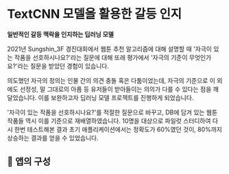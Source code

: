 # TextCNN 모델을 활용한 갈등 인지
**일반적인 갈등 맥락을 인지하는 딥러닝 모델**

2021년 Sungshin_3F 경진대회에서 웹툰 추천 알고리즘에 대해 설명할 때
'자극이 있는 작품을 선호하시나요?'라는 질문에 대해 또래 평가에서
'자극의 기준이 무엇인가요?'라는 질문을 받았던 경험이 있습니다.

의도했던 자극의 정의는 인물 간의 의견 충돌 혹은 다툼이었는데,
자극의 기준으로 이 외에도 선정성, 말 그대로의 아픔 등 유저들이 받아들이는 의의가 다를 수 있다는 점을 깨달았습니다. 이를 보완하고자 딥러닝 모델 프로젝트를 진행하게 되었습니다.

'자극이 있는 작품을 선호하시나요?'를 적절한 질문으로 바꾸고, DB에 담겨 있는 웹툰 작품들 역시 이를 기준으로 재배열하였습니다. 10명을 대상으로 파일럿 스터디하여 다시 한번 테스트해본 결과 초기 애플리케이션에서는 정확도가 60%였던 것이, 80%까지 상승하는 결과를 얻을 수 있었습니다.

## 📌 앱의 구성
